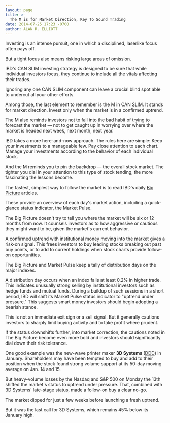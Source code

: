 ```yaml
---
layout: page
title: >-
  The M is for Market Direction, Key To Sound Trading
date: 2014-07-25 17:23 -0700
author: ALAN R. ELLIOTT
---
```





Investing is an intense pursuit, one in which a disciplined, laserlike focus often pays off.


But a tight focus also means risking large areas of omission.


IBD's CAN SLIM investing strategy is designed to be sure that while individual investors focus, they continue to include all the vitals affecting their trades.


Ignoring any one CAN SLIM component can leave a crucial blind spot able to undercut all your other efforts.


Among those, the last element to remember is the M in CAN SLIM. It stands for market direction. Invest only when the market is in a confirmed uptrend.


The M also reminds investors not to fall into the bad habit of trying to forecast the market — not to get caught up in worrying over where the market is headed next week, next month, next year.


IBD takes a more here-and-now approach. The rules here are simple: Keep your investments to a manageable few. Pay close attention to each chart. Manage your investments according to the behavior of each individual stock.


And the M reminds you to pin the backdrop — the overall stock market. The tighter you dial in your attention to this type of stock tending, the more fascinating the lessons become.


The fastest, simplest way to follow the market is to read IBD's daily [Big Picture](http://news.investors.com/investing/big-picture.htm) articles.


These provide an overview of each day's market action, including a quick-glance status indicator, the Market Pulse.


The Big Picture doesn't try to tell you where the market will be six or 12 months from now. It counsels investors as to how aggressive or cautious they might want to be, given the market's current behavior.


A confirmed uptrend with institutional money moving into the market gives a risk-on signal. This frees investors to buy leading stocks breaking out past buy points, or to add to current holdings when stock charts provide follow-on opportunities.


The Big Picture and Market Pulse keep a tally of distribution days on the major indexes.


A distribution day occurs when an index falls at least 0.2% in higher trade. This indicates unusually strong selling by institutional investors such as hedge funds and mutual funds. During a buildup of such sessions in a short period, IBD will shift its Market Pulse status indicator to "uptrend under pressure." This suggests smart money investors should begin adopting a bearish stance.


This is not an immediate exit sign or a sell signal. But it generally cautions investors to sharply limit buying activity and to take profit where prudent.


If the status downshifts further, into market correction, the cautions noted in The Big Picture become even more bold and investors should significantly dial down their risk tolerance.


One good example was the new-wave printer maker **3D Systems** ([DDD](https://research.investors.com/quote.aspx?symbol=DDD)) in January. Shareholders may have been tempted to buy and add to their position when the stock found strong volume support at its 50-day moving average on Jan. 14 and 15.


But heavy-volume losses by the Nasdaq and S&P 500 on Monday the 13th shifted the market's status to uptrend under pressure. That, combined with 3D Systems' late-stage status, made a follow-on buy a clear no-go.


The market dipped for just a few weeks before launching a fresh uptrend.


But it was the last call for 3D Systems, which remains 45% below its January high.




